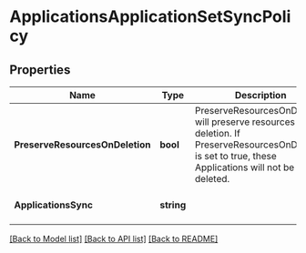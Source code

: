 # ApplicationsApplicationSetSyncPolicy

## Properties
Name | Type | Description | Notes
------------ | ------------- | ------------- | -------------
**PreserveResourcesOnDeletion** | **bool** | PreserveResourcesOnDeletion will preserve resources on deletion. If PreserveResourcesOnDeletion is set to true, these Applications will not be deleted. | [optional] [default to null]
**ApplicationsSync** | **string** |  | [optional] [default to null]

[[Back to Model list]](../README.md#documentation-for-models) [[Back to API list]](../README.md#documentation-for-api-endpoints) [[Back to README]](../README.md)

